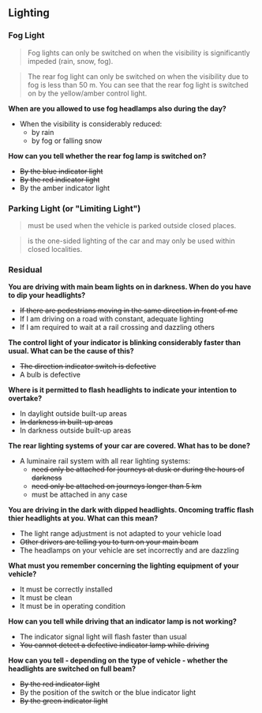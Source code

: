 ## Lighting

### Fog Light
> Fog lights can only be switched on when the visibility is significantly impeded (rain, snow, fog).

> The rear fog light can only be switched on when the visibility due to fog is less than 50 m.
You can see that the rear fog light is switched on by the yellow/amber control light.

**When are you allowed to use fog headlamps also during the day?**
- When the visibility is considerably reduced:
  - by rain
  - by fog or falling snow
  
**How can you tell whether the rear fog lamp is switched on?**
- ~~By the blue indicator light~~
- ~~By the red indicator light~~
- By the amber indicator light

### Parking Light (or "Limiting Light")
> must be used when the vehicle is parked outside closed places.

> is the one-sided lighting of the car and may only be used within closed localities.

### Residual

**You are driving with main beam lights on in darkness. When do you have to dip your headlights?**
- ~~If there are pedestrians moving in the same direction in front of me~~
- If I am driving on a road with constant, adequate lighting
- If I am required to wait at a rail crossing and dazzling others

**The control light of your indicator is blinking considerably faster than usual. What can be the cause of this?**
- ~~The direction indicator switch is defective~~
- A bulb is defective

**Where is it permitted to flash headlights to indicate your intention to overtake?**
- In daylight outside built-up areas
- ~~In darkness in built-up areas~~
- In darkness outside built-up areas

**The rear lighting systems of your car are covered. What has to be done?**
- A luminaire rail system with all rear lighting systems:
  - ~~need only be attached for journeys at dusk or during the hours of darkness~~
  - ~~need only be attached on journeys longer than 5 km~~
  - must be attached in any case

**You are driving in the dark with dipped headlights. Oncoming traffic flash thier headlights at you. What can this mean?**
- The light range adjustment is not adapted to your vehicle load
- ~~Other drivers are telling you to turn on your main beam~~
- The headlamps on your vehicle are set incorrectly and are dazzling

**What must you remember concerning the lighting equipment of your vehicle?**
- It must be correctly installed
- It must be clean
- It must be in operating condition

**How can you tell while driving that an indicator lamp is not working?**
- The indicator signal light will flash faster than usual
- ~~You cannot detect a defective indicator lamp while driving~~

**How can you tell - depending on the type of vehicle - whether the headlights are switched on full beam?**
- ~~By the red indicator light~~
- By the position of the switch or the blue indicator light
- ~~By the green indicator light~~